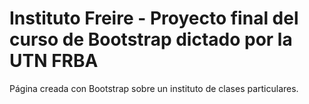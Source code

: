 # Instituto Freire - Proyecto final del curso de Bootstrap dictado por la UTN FRBA
Página creada con Bootstrap sobre un instituto de clases particulares.

